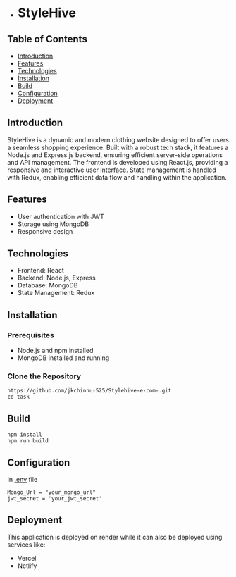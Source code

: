- # StyleHive

## Table of Contents
- [Introduction](#introduction)
- [Features](#features)
- [Technologies](#technologies)
- [Installation](#installation)
- [Build](#install)
- [Configuration](#configuration)
- [Deployment](#deployment)

## Introduction
StyleHive is a dynamic and modern clothing website designed to offer users a seamless shopping experience. Built with a robust tech stack, it features a Node.js and Express.js backend, ensuring efficient server-side operations and API management. The frontend is developed using React.js, providing a responsive and interactive user interface. State management is handled with Redux, enabling efficient data flow and handling within the application.

## Features
- User authentication with JWT
- Storage using MongoDB
- Responsive design

## Technologies
- Frontend: React
- Backend: Node.js, Express
- Database: MongoDB
- State Management: Redux

## Installation

### Prerequisites
- Node.js and npm installed
- MongoDB installed and running

### Clone the Repository
```
https://github.com/jkchinnu-525/Stylehive-e-com-.git
cd task 
```
## Build
```
npm install
npm run build
```
## Configuration

In [.env]() file
```
Mongo_Url = "your_mongo_url"
jwt_secret = 'your_jwt_secret'
```

## Deployment
This application is deployed on render while it can 
also be deployed using services like:
- Vercel
- Netlify
